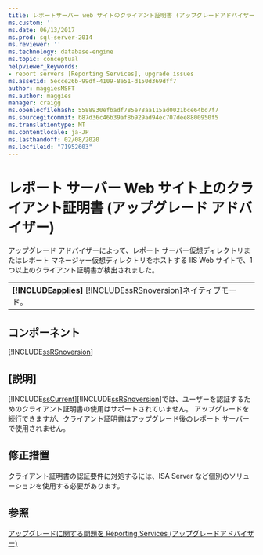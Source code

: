 ```yaml
---
title: レポートサーバー web サイトのクライアント証明書 (アップグレードアドバイザー) |Microsoft Docs
ms.custom: ''
ms.date: 06/13/2017
ms.prod: sql-server-2014
ms.reviewer: ''
ms.technology: database-engine
ms.topic: conceptual
helpviewer_keywords:
- report servers [Reporting Services], upgrade issues
ms.assetid: 5ecce26b-99df-4109-8e51-d150d369dff7
author: maggiesMSFT
ms.author: maggies
manager: craigg
ms.openlocfilehash: 5588930efbadf785e78aa115ad0021bce64bd7f7
ms.sourcegitcommit: b87d36c46b39af8b929ad94ec707dee8800950f5
ms.translationtype: MT
ms.contentlocale: ja-JP
ms.lasthandoff: 02/08/2020
ms.locfileid: "71952603"
---
```

# <a name="client-certificates-on-the-report-server-web-site-upgrade-advisor"></a>レポート サーバー Web サイト上のクライアント証明書 (アップグレード アドバイザー)
  アップグレード アドバイザーによって、レポート サーバー仮想ディレクトリまたはレポート マネージャー仮想ディレクトリをホストする IIS Web サイトで、1 つ以上のクライアント証明書が検出されました。  
  
||  
|-|  
|**[!INCLUDE[applies](../../includes/applies-md.md)]**  [!INCLUDE[ssRSnoversion](../../includes/ssrsnoversion-md.md)]ネイティブモード。|  
  
## <a name="component"></a>コンポーネント  
 [!INCLUDE[ssRSnoversion](../../includes/ssrsnoversion-md.md)]  
  
## <a name="description"></a>[説明]  
 [!INCLUDE[ssCurrent](../../includes/sscurrent-md.md)][!INCLUDE[ssRSnoversion](../../includes/ssrsnoversion-md.md)]では、ユーザーを認証するためのクライアント証明書の使用はサポートされていません。 アップグレードを続行できますが、クライアント証明書はアップグレード後のレポート サーバーで使用されません。  
  
## <a name="corrective-action"></a>修正措置  
 クライアント証明書の認証要件に対処するには、ISA Server など個別のソリューションを使用する必要があります。  
  
## <a name="see-also"></a>参照  
 [アップグレードに関する問題を Reporting Services &#40;アップグレードアドバイザー&#41;](../../../2014/sql-server/install/reporting-services-upgrade-issues-upgrade-advisor.md)  
  
  

